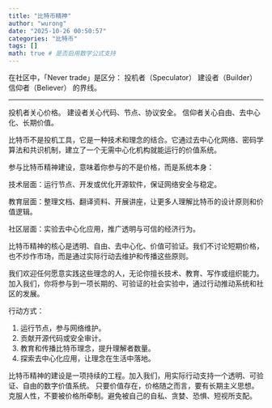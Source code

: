```yaml
---
title: "比特币精神"
author: "wurong"
date: "2025-10-26 00:50:57"
categories: "比特币"
tags: []
math: true # 是否启用数学公式支持
---
```

在社区中，「Never trade」是区分：
投机者（Speculator）
建设者（Builder）
信仰者（Believer）
的界线。

---

投机者关心价格。
建设者关心代码、节点、协议安全。
信仰者关心自由、去中心化、长期价值。


比特币不是投机工具，它是一种技术和理念的结合。它通过去中心化网络、密码学算法和共识机制，建立了一个无需中心化机构就能运行的价值系统。

参与比特币精神建设，意味着你参与的不是价格，而是系统本身：

技术层面：运行节点、开发或优化开源软件，保证网络安全与稳定。

教育层面：整理文档、翻译资料、开展讲座，让更多人理解比特币的设计原则和价值逻辑。

社区层面：实验去中心化应用，推广透明与可信的经济行为。

比特币精神的核心是透明、自由、去中心化、价值可验证。我们不讨论短期价格，也不炒作市场，而是通过实际行动去维护和传播这些原则。

我们欢迎任何愿意实践这些理念的人，无论你擅长技术、教育、写作或组织能力。加入我们，你将参与到一项长期的、可验证的社会实验中，通过行动推动系统和社区的发展。

行动方式：

1. 运行节点，参与网络维护。
2. 贡献开源代码或安全审计。
3. 教育和传播比特币理念，提升理解者数量。
4. 探索去中心化应用，让理念在生活中落地。

比特币精神的建设是一项持续的工程。加入我们，用实际行动支持一个透明、可验证、自由的数字价值系统。
只要价值存在，价格随之而言，要有长期主义思想。克服人性，不要被价格所牵制。避免被自己的自私、贪婪、恐惧、短视所支配。